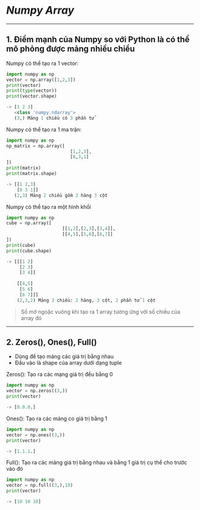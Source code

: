 # ***Numpy Array***
--- 
## 1. Điểm mạnh của Numpy so với Python là có thể mô phỏng được mảng nhiều chiều 
Numpy có thể tạo ra 1 vector:
```python
import numpy as np
vector = np.array([1,2,3]) 
print(vector) 
print(type(vector))
print(vector.shape)

-> [1 2 3]
   <class 'numpy.ndarray'>
   (3,) Mảng 1 chiều có 3 phần tử 
```

Numpy có thể tạo ra 1 ma trận:
```python 
import numpy as np 
np_matrix = np.array([
                        [1,2,3],
                        [8,3,1]
])
print(matrix)
print(matrix.shape)

-> [[1 2,3]
    [8 3 1]]
   (2,3) Mảng 2 chiều gồm 2 hàng 3 cột
```
Numpy có thể tạo ra một hình khối 
```python
import numpy as np
cube = np.array([
                     [[1,2],[2,3],[3,4]],
                     [[4,5],[5,6],[6,7]]
])
print(cube)
print(cube.shape)

-> [[[1 2]
     [2 3]
     [3 4]]
     
    [[4,5]
     [5 6]
     [6 7]]]
    (2,3,2) Mảng 3 chiều: 2 hàng, 3 cột, 2 phần tử 1 cột 
```
> Số mở ngoặc vuông khi tạo ra 1 array tương ứng với số chiều của array đó

--- 
## 2. Zeros(), Ones(), Full()
* Dùng để tạo mảng các giá trị bằng nhau 
* Đầu vào là shape của array dưới dạng tuple

Zeros(): Tạo ra các mạng giá trị đều bằng 0 
```python
import numpy as np
vector = np.zeros((3,))
print(vector)

-> [0.0.0.]
```
Ones(): Tạo ra các mảng co giá trị bằng 1
```python
import numpy as np
vector = np.ones((3,))
print(vector)

-> [1.1.1.]
```
Full(): Tạo ra các mảng giá trị bằng nhau và bằng 1 giá trị cụ thể cho trước vào đó
```python
import numpy as np
vector = np.full((3,),10)
print(vector) 

-> [10 10 10]
```





